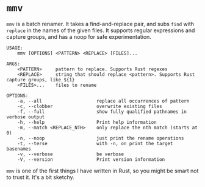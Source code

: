 # `mmv`

`mmv` is a batch renamer. It takes a find-and-replace pair, and subs `find`
with `replace` in the names of the given files. It supports regular
expressions and capture groups, and has a noop for safe experimentation.

```
USAGE:
    mmv [OPTIONS] <PATTERN> <REPLACE> [FILES]...

ARGS:
    <PATTERN>     pattern to replace. Supports Rust regexes
    <REPLACE>     string that should replace <pattern>. Supports Rust capture groups, like ${1}
    <FILES>...    files to rename

OPTIONS:
    -a, --all                    replace all occurrences of pattern
    -c, --clobber                overwrite existing files
    -f, --full                   show fully qualified pathnames in verbose output
    -h, --help                   Print help information
    -m, --match <REPLACE_NTH>    only replace the nth match (starts at 0)
    -n, --noop                   just print the rename operations
    -t, --terse                  with -n, on print the target basenames
    -v, --verbose                be verbose
    -V, --version                Print version information
```

`mmv` is one of the first things I have written in Rust, so you might be smart
not to trust it. It's a bit sketchy.
